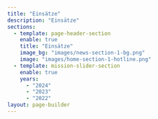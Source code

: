 ```yaml
---
title: "Einsätze"
description: "Einsätze"
sections:
  - template: page-header-section
    enable: true
    title: "Einsätze"
    image_bg: "images/news-section-1-bg.png"
    image: "images/home-section-1-hotline.png"
  - template: mission-slider-section
    enable: true
    years:
      - "2024"
      - "2023"
      - "2022"
layout: page-builder
---
```

